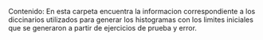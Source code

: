Contenido: En esta carpeta encuentra la informacion correspondiente a los diccinarios utilizados para generar los histogramas con los limites iniciales que se generaron a partir de ejercicios de prueba y error.
